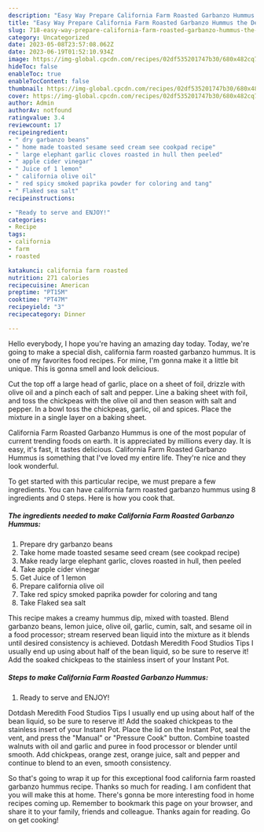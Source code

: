 ```yaml
---
description: "Easy Way Prepare California Farm Roasted Garbanzo Hummus the Delicious}"
title: "Easy Way Prepare California Farm Roasted Garbanzo Hummus the Delicious}"
slug: 718-easy-way-prepare-california-farm-roasted-garbanzo-hummus-the-delicious
category: Uncategorized
date: 2023-05-08T23:57:08.062Z
date: 2023-06-19T01:52:10.934Z
image: https://img-global.cpcdn.com/recipes/02df535201747b30/680x482cq70/california-farm-roasted-garbanzo-hummus-recipe-main-photo.jpg
hideToc: false
enableToc: true
enableTocContent: false
thumbnail: https://img-global.cpcdn.com/recipes/02df535201747b30/680x482cq70/california-farm-roasted-garbanzo-hummus-recipe-main-photo.jpg
cover: https://img-global.cpcdn.com/recipes/02df535201747b30/680x482cq70/california-farm-roasted-garbanzo-hummus-recipe-main-photo.jpg
author: Admin
authorAv: notfound
ratingvalue: 3.4
reviewcount: 17
recipeingredient:
- " dry garbanzo beans"
- " home made toasted sesame seed cream see cookpad recipe"
- " large elephant garlic cloves roasted in hull then peeled"
- " apple cider vinegar"
- " Juice of 1 lemon"
- " california olive oil"
- " red spicy smoked paprika powder for coloring and tang"
- " Flaked sea salt"
recipeinstructions:

- "Ready to serve and ENJOY!"
categories:
- Recipe
tags:
- california
- farm
- roasted

katakunci: california farm roasted 
nutrition: 271 calories
recipecuisine: American
preptime: "PT15M"
cooktime: "PT47M"
recipeyield: "3"
recipecategory: Dinner

---
```



Hello everybody, I hope you're having an amazing day today. Today, we're going to make a special dish, california farm roasted garbanzo hummus. It is one of my favorites food recipes. For mine, I'm gonna make it a little bit unique. This is gonna smell and look delicious.

Cut the top off a large head of garlic, place on a sheet of foil, drizzle with olive oil and a pinch each of salt and pepper. Line a baking sheet with foil, and toss the chickpeas with the olive oil and then season with salt and pepper. In a bowl toss the chickpeas, garlic, oil and spices. Place the mixture in a single layer on a baking sheet.

California Farm Roasted Garbanzo Hummus is one of the most popular of current trending foods on earth. It is appreciated by millions every day. It is easy, it's fast, it tastes delicious. California Farm Roasted Garbanzo Hummus is something that I've loved my entire life. They're nice and they look wonderful.


To get started with this particular recipe, we must prepare a few ingredients. You can have california farm roasted garbanzo hummus using 8 ingredients and 0 steps. Here is how you cook that.

<!--inarticleads1-->

##### The ingredients needed to make California Farm Roasted Garbanzo Hummus:

1. Prepare  dry garbanzo beans
1. Take  home made toasted sesame seed cream (see cookpad recipe)
1. Make ready  large elephant garlic, cloves roasted in hull, then peeled
1. Take  apple cider vinegar
1. Get  Juice of 1 lemon
1. Prepare  california olive oil
1. Take  red spicy smoked paprika powder for coloring and tang
1. Take  Flaked sea salt


This recipe makes a creamy hummus dip, mixed with toasted. Blend garbanzo beans, lemon juice, olive oil, garlic, cumin, salt, and sesame oil in a food processor; stream reserved bean liquid into the mixture as it blends until desired consistency is achieved. Dotdash Meredith Food Studios Tips I usually end up using about half of the bean liquid, so be sure to reserve it! Add the soaked chickpeas to the stainless insert of your Instant Pot. 

<!--inarticleads2-->

##### Steps to make California Farm Roasted Garbanzo Hummus:


1. Ready to serve and ENJOY!

Dotdash Meredith Food Studios Tips I usually end up using about half of the bean liquid, so be sure to reserve it! Add the soaked chickpeas to the stainless insert of your Instant Pot. Place the lid on the Instant Pot, seal the vent, and press the &#34;Manual&#34; or &#34;Pressure Cook&#34; button. Combine toasted walnuts with oil and garlic and puree in food processor or blender until smooth. Add chickpeas, orange zest, orange juice, salt and pepper and continue to blend to an even, smooth consistency. 

So that's going to wrap it up for this exceptional food california farm roasted garbanzo hummus recipe. Thanks so much for reading. I am confident that you will make this at home. There's gonna be more interesting food in home recipes coming up. Remember to bookmark this page on your browser, and share it to your family, friends and colleague. Thanks again for reading. Go on get cooking!
